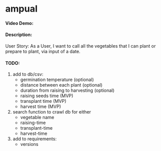 # ampual
#### Video Demo: <URL HERE>
#### Description:
User Story: As a User, I want to call all the vegetables that I can plant or prepare to plant,
via input of a date.


#### TODO:
1. add to db/csv:
    - germination temperature (optional)
    - distance between each plant (optional)
    - duration from raising to harvesting (optional)
    - raising seeds time (MVP)
    - transplant time (MVP)
    - harvest time (MVP)
2. search function to crawl db for either
    - vegetable name
    - raising-time
    - transplant-time
    - harvest-time
3. add to requirements:
    - versions
